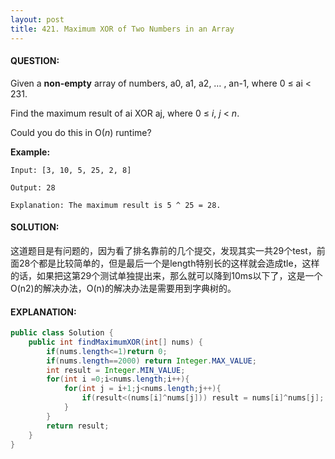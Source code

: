 ```yaml
---
layout: post
title: 421. Maximum XOR of Two Numbers in an Array
---
```


#### QUESTION:

Given a **non-empty** array of numbers, a0, a1, a2, … , an-1, where 0 ≤ ai < 231.

Find the maximum result of ai XOR aj, where 0 ≤ *i*, *j* < *n*.

Could you do this in O(*n*) runtime?

**Example:**

```
Input: [3, 10, 5, 25, 2, 8]

Output: 28

Explanation: The maximum result is 5 ^ 25 = 28.
```

#### SOLUTION:

这道题目是有问题的，因为看了排名靠前的几个提交，发现其实一共29个test，前面28个都是比较简单的，但是最后一个是length特别长的这样就会造成tle，这样的话，如果把这第29个测试单独提出来，那么就可以降到10ms以下了，这是一个O(n2)的解决办法，O(n)的解决办法是需要用到字典树的。



#### EXPLANATION:

```JAVA
public class Solution {
    public int findMaximumXOR(int[] nums) {
        if(nums.length<=1)return 0;
        if(nums.length==2000) return Integer.MAX_VALUE;
        int result = Integer.MIN_VALUE;
        for(int i =0;i<nums.length;i++){
            for(int j = i+1;j<nums.length;j++){
                if(result<(nums[i]^nums[j])) result = nums[i]^nums[j];
            }
        }
        return result;
    }
}
```

